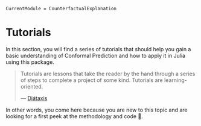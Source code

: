 

``` @meta
CurrentModule = CounterfactualExplanation
```

# Tutorials

In this section, you will find a series of tutorials that should help you gain a basic understanding of Conformal Prediction and how to apply it in Julia using this package.

> Tutorials are lessons that take the reader by the hand through a series of steps to complete a project of some kind. Tutorials are learning-oriented.
>
> — [Diátaxis](https://diataxis.fr/tutorials/)

In other words, you come here because you are new to this topic and are looking for a first peek at the methodology and code 🫣.
